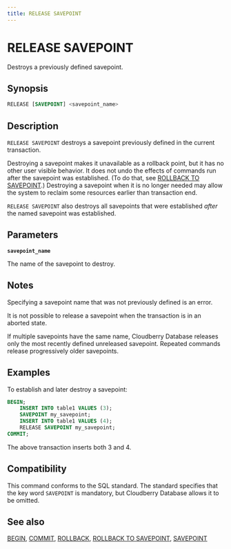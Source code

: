 ```yaml
---
title: RELEASE SAVEPOINT
---
```


# RELEASE SAVEPOINT

Destroys a previously defined savepoint.

## Synopsis

```sql
RELEASE [SAVEPOINT] <savepoint_name>
```

## Description

`RELEASE SAVEPOINT` destroys a savepoint previously defined in the current transaction.

Destroying a savepoint makes it unavailable as a rollback point, but it has no other user visible behavior. It does not undo the effects of commands run after the savepoint was established. (To do that, see [ROLLBACK TO SAVEPOINT](/i18n/zh/docusaurus-plugin-content-docs/current/sql-stmts/sql-stmt-rollback-to-savepoint.md).) Destroying a savepoint when it is no longer needed may allow the system to reclaim some resources earlier than transaction end.

`RELEASE SAVEPOINT` also destroys all savepoints that were established *after* the named savepoint was established.

## Parameters

**`savepoint_name`**

The name of the savepoint to destroy.

## Notes

Specifying a savepoint name that was not previously defined is an error.

It is not possible to release a savepoint when the transaction is in an aborted state.

If multiple savepoints have the same name, Cloudberry Database releases only the most recently defined unreleased savepoint. Repeated commands release progressively older savepoints.

## Examples

To establish and later destroy a savepoint:

```sql
BEGIN;
    INSERT INTO table1 VALUES (3);
    SAVEPOINT my_savepoint;
    INSERT INTO table1 VALUES (4);
    RELEASE SAVEPOINT my_savepoint;
COMMIT;
```

The above transaction inserts both 3 and 4.

## Compatibility

This command conforms to the SQL standard. The standard specifies that the key word `SAVEPOINT` is mandatory, but Cloudberry Database allows it to be omitted.

## See also

[BEGIN](/i18n/zh/docusaurus-plugin-content-docs/current/sql-stmts/sql-stmt-begin.md), [COMMIT](/i18n/zh/docusaurus-plugin-content-docs/current/sql-stmts/sql-stmt-commit.md), [ROLLBACK](/i18n/zh/docusaurus-plugin-content-docs/current/sql-stmts/sql-stmt-rollback.md), [ROLLBACK TO SAVEPOINT](/i18n/zh/docusaurus-plugin-content-docs/current/sql-stmts/sql-stmt-rollback-to-savepoint.md), [SAVEPOINT](/i18n/zh/docusaurus-plugin-content-docs/current/sql-stmts/sql-stmt-savepoint.md)
